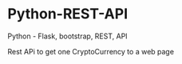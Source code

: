 # Python-REST-API
 Python - Flask, bootstrap, REST, API

Rest APi to get one CryptoCurrency to a web page
